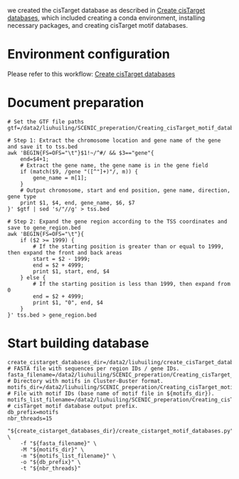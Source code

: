 we created the cisTarget database as described in [Create cisTarget databases](https://github.com/aertslab/create_cisTarget_databases), which included creating a conda environment, installing necessary packages, and creating cisTarget motif databases. 
# Environment configuration
Please refer to this workflow: [Create cisTarget databases](https://github.com/aertslab/create_cisTarget_databases)

# Document preparation
```shell
# Set the GTF file paths
gtf=/data2/liuhuiling/SCENIC_preperation/Creating_cisTarget_motif_databases/Genome_assembly_Amel_HAv3.1.gtf

# Step 1: Extract the chromosome location and gene name of the gene and save it to tss.bed
awk 'BEGIN{FS=OFS="\t"}$1!~/^#/ && $3=="gene"{
    end=$4+1;
    # Extract the gene name, the gene name is in the gene field
    if (match($9, /gene "([^"]+)"/, m)) {
        gene_name = m[1];
    }
    # Output chromosome, start and end position, gene name, direction, gene type
    print $1, $4, end, gene_name, $6, $7
}' $gtf | sed 's/"//g' > tss.bed

# Step 2: Expand the gene region according to the TSS coordinates and save to gene_region.bed
awk 'BEGIN{FS=OFS="\t"}{
    if ($2 >= 1999) {
        # If the starting position is greater than or equal to 1999, then expand the front and back areas
        start = $2 - 1999;
        end = $2 + 4999;
        print $1, start, end, $4
    } else {
        # If the starting position is less than 1999, then expand from 0
        end = $2 + 4999;
        print $1, "0", end, $4
    }
}' tss.bed > gene_region.bed
```

# Start building database
```shell
create_cistarget_databases_dir=/data2/liuhuiling/create_cisTarget_databases
# FASTA file with sequences per region IDs / gene IDs.
fasta_filename=/data2/liuhuiling/SCENIC_preperation/Creating_cisTarget_motif_databases/gene_region.fasta
# Directory with motifs in Cluster-Buster format.
motifs_dir=/data2/liuhuiling/SCENIC_preperation/Creating_cisTarget_motif_databases/motif_cb
# File with motif IDs (base name of motif file in ${motifs_dir}).
motifs_list_filename=/data2/liuhuiling/SCENIC_preperation/Creating_cisTarget_motif_databases/motif_cb_name_list.txt
# cisTarget motif database output prefix.
db_prefix=motifs
nbr_threads=15

"${create_cistarget_databases_dir}/create_cistarget_motif_databases.py" \
    -f "${fasta_filename}" \
    -M "${motifs_dir}" \
    -m "${motifs_list_filename}" \
    -o "${db_prefix}" \
    -t "${nbr_threads}"
```
